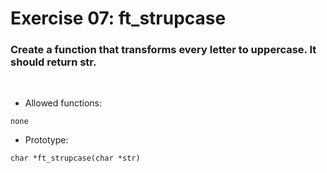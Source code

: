 # Exercise 07: ft_strupcase

### Create a function that transforms every letter to uppercase. It should return str.
<br>

- Allowed functions:
```
none
```

- Prototype: 
```
char *ft_strupcase(char *str)
```
